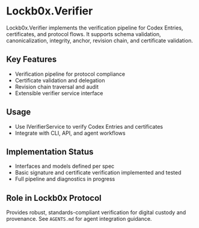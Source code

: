 # Lockb0x.Verifier

Lockb0x.Verifier implements the verification pipeline for Codex Entries, certificates, and protocol flows. It supports schema validation, canonicalization, integrity, anchor, revision chain, and certificate validation.

## Key Features

- Verification pipeline for protocol compliance
- Certificate validation and delegation
- Revision chain traversal and audit
- Extensible verifier service interface

## Usage

- Use IVerifierService to verify Codex Entries and certificates
- Integrate with CLI, API, and agent workflows

## Implementation Status

- Interfaces and models defined per spec
- Basic signature and certificate verification implemented and tested
- Full pipeline and diagnostics in progress

## Role in Lockb0x Protocol

Provides robust, standards-compliant verification for digital custody and provenance. See `AGENTS.md` for agent integration guidance.
